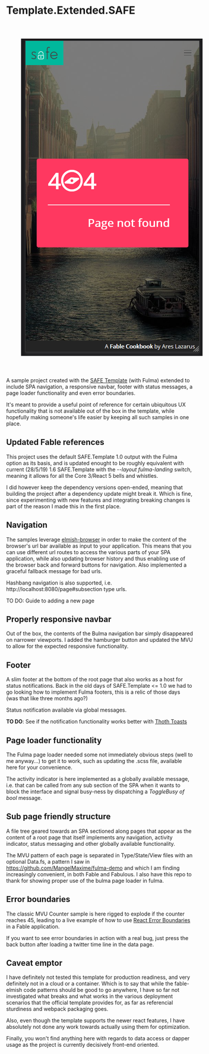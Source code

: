 # Template.Extended.SAFE
<p align="center">
  <img style="margin: 40px;" src="cookbook-notfound.png">
</p>

A sample project created with the [SAFE Template](https://github.com/SAFE-Stack/SAFE-template) (with Fulma) extended to include SPA navigation, a responsive navbar, footer with status messages, a page loader functionality and even error boundaries.

It's meant to provide a useful point of reference for certain ubiquitous UX functionality that is not available out of the box in the template, while hopefully making someone's life easier by keeping all such samples in one place.

## Updated Fable references
This project uses the default SAFE.Template 1.0 output with the Fulma option as its basis, and is updated enought to be roughly equivalent with current (28/5/19) 1.6 SAFE.Template with the _--layout fulma-landing_ switch, meaning it allows for all the Core 3/React 5 bells and whistles.

I did however keep the dependency versions open-ended, meaning that building the project after a dependency update might break it. Which is fine, since experimenting with new features and integrating breaking changes is part of the reason I made this in the first place.

## Navigation
The samples leverage [elmish-browser](https://elmish.github.io/browser/navigation.html) in order to make the content of the browser's url bar available as input to your application. This means that you can use different url routes to access the various parts of your SPA application, while also updating browser history and thus enabling use of the browser back and forward buttons for navigation. Also implemented a graceful fallback message for bad urls.

Hashbang navigation is also supported, i.e. http://localhost:8080/page#subsection type urls.

TO DO: Guide to adding a new page

## Properly responsive navbar
Out of the box, the contents of the Bulma navigation bar simply disappeared on narrower viewports. I added the hamburger button and updated the MVU to allow for the expected responsive functionality.

## Footer
A slim footer at the bottom of the root page that also works as a host for status notifications. Back in the old days of SAFE.Template <= 1.0 we had to go looking how to implement Fulma  footers, this is a relic of those days (was that like three months ago?)

Status notification available via global messages.

**TO DO**: See if the notification functionality works better with [Thoth Toasts](https://mangelmaxime.github.io/Thoth/elmish/toast_docs.html)

## Page loader functionality
The Fulma page loader needed some not immediately obvious steps (well to me anyway...) to get it to work, such as updating the .scss file, available here for your convenience.

The activity indicator is here implemented as a globally available message, i.e. that can be called from any sub section of the SPA when it wants to block the interface and signal busy-ness by dispatching a _ToggleBusy of bool_ message.

## Sub page friendly structure
A file tree geared towards an SPA sectioned along pages that appear as the content of a root page that itself implements any navigation, activity indicator, status messaging and other globally available functionality.

The MVU pattern of each page is separated in Type/State/View files with an optional Data.fs, a pattern I saw in https://github.com/MangelMaxime/fulma-demo and which I am finding increasingly convenient, in both Fable and Fabulous. I also have this repo to thank for showing proper use of the bulma page loader in fulma.

## Error boundaries
The classic MVU Counter sample is here rigged to explode if the counter reaches 45, leading to a live example of how to use [React Error Boundaries](https://github.com/fable-compiler/fable-react/blob/master/docs/react-error-boundaries.md) in a Fable application.

If you want to see error boundaries in action with a real bug, just press the back button after loading a twitter time line in the data page.

## Caveat emptor
I have definitely not tested this template for production readiness, and very definitely not in a cloud or a container. Which is to say that while the fable-elmish code patterns should be good to go anywhere, I have so far not investigated what breaks and what works in the various deployment scenarios that the official template provides for, as far as referencial sturdiness and webpack packaging goes.

Also, even though the template supports the newer react features, I have absolutely not done any work towards actually using them for optimization.

Finally, you won't find anything here with regards to data access or dapper usage as the project is currently decisively front-end oriented.
